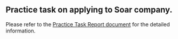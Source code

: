 ## Practice task on applying to Soar company.
Please refer to the [Practice Task Report document](https://github.com/jorimann/soar-task/blob/main/Practice%20Task%20Report.md) for the detailed information.
